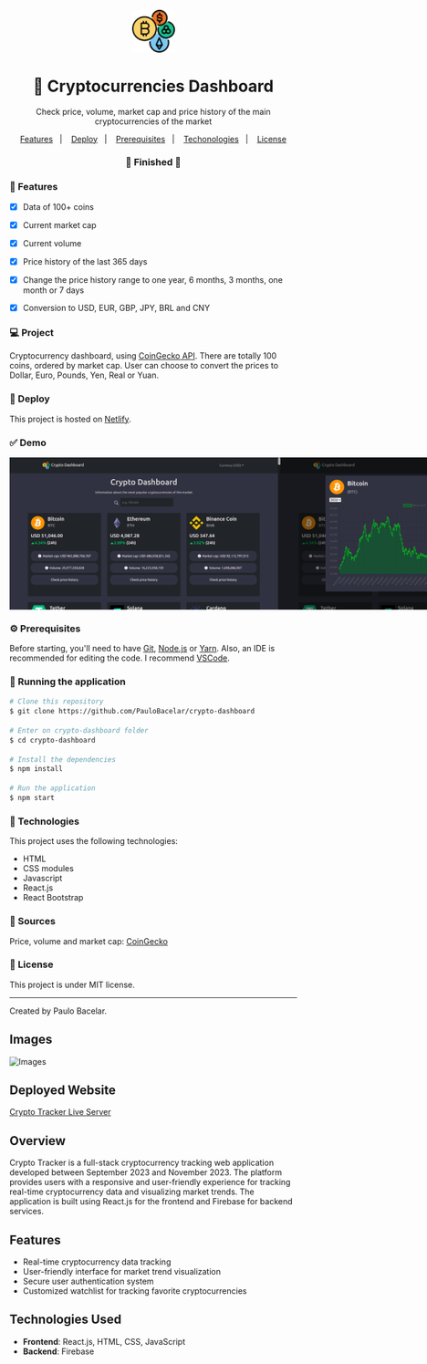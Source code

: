 <h4 align="center">
  <img src="https://github.com/PauloBacelar/crypto-dashboard/blob/main/public/logo.png" alt="logo" height="75"/>
</h4>

<h1 align="center">
    🚀 Cryptocurrencies Dashboard
</h1>

<p align="center">Check price, volume, market cap and price history of the main cryptocurrencies of the market</p>

<p align="center">
  <a href="#-features">Features</a>&nbsp;&nbsp;&nbsp;|&nbsp;&nbsp;&nbsp;
  <a href="#-deploy">Deploy</a>&nbsp;&nbsp;&nbsp;|&nbsp;&nbsp;&nbsp;
  <a href="#-prerequisites">Prerequisites</a>&nbsp;&nbsp;&nbsp;|&nbsp;&nbsp;&nbsp;
  <a href="#-technologies">Techonologies</a>&nbsp;&nbsp;&nbsp;|&nbsp;&nbsp;&nbsp;
  <a href="#-license">License</a>
</p>

<h3 align="center"> 
🚧  Finished  🚧
</h3>

### 📎 Features 

- [x] Data of 100+ coins
- [x] Current market cap
- [x] Current volume
- [x] Price history of the last 365 days
- [x] Change the price history range to one year, 6 months, 3 months, one month or 7 days
- [x] Conversion to USD, EUR, GBP, JPY, BRL and CNY 


### 💻 Project

Cryptocurrency dashboard, using <a href="https://www.coingecko.com/en/api">CoinGecko API</a>. There are totally 100 coins, ordered by market cap. User can choose to convert the prices to Dollar, Euro, Pounds, Yen, Real or Yuan.

### 🚀 Deploy 

This project is hosted on [Netlify](https://crypto-paulobacelar.netlify.app/).

### ✅ Demo
<div style="display: flex;">
<img src="https://github.com/PauloBacelar/crypto-dashboard/blob/main/public/preview/desktop.png" width="475px"/>
<img src="https://github.com/PauloBacelar/crypto-dashboard/blob/main/public/preview/desktop-2.png" width="475px" />
</div>

### ⚙ Prerequisites

Before starting, you'll need to have [Git](https://git-scm.com), [Node.js](https://nodejs.org/en/) or [Yarn](https://yarnpkg.com/).
Also, an IDE is recommended for editing the code. I recommend [VSCode](https://code.visualstudio.com/).

### 📗 Running the application

```bash
# Clone this repository
$ git clone https://github.com/PauloBacelar/crypto-dashboard

# Enter on crypto-dashboard folder
$ cd crypto-dashboard

# Install the dependencies
$ npm install

# Run the application
$ npm start
```

### 🚀 Technologies

This project uses the following technologies:

- HTML
- CSS modules
- Javascript
- React.js
- React Bootstrap

### 🧐 Sources

<p>Price, volume and market cap: <a href="https://www.coingecko.com/en/api">CoinGecko</a></p>

### 📝 License

This project is under MIT license.

<hr/>

Created by Paulo Bacelar.

## Images
![Images](images/crypto_tracker_logo.png)

## Deployed Website
[Crypto Tracker Live Server](https://crypto-tracker-h2rw.onrender.com/)

## Overview

Crypto Tracker is a full-stack cryptocurrency tracking web application developed between September 2023 and November 2023. The platform provides users with a responsive and user-friendly experience for tracking real-time cryptocurrency data and visualizing market trends. The application is built using React.js for the frontend and Firebase for backend services.

## Features

- Real-time cryptocurrency data tracking
- User-friendly interface for market trend visualization
- Secure user authentication system
- Customized watchlist for tracking favorite cryptocurrencies

## Technologies Used

- **Frontend**: React.js, HTML, CSS, JavaScript
- **Backend**: Firebase

